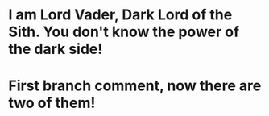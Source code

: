 # I am Lord Vader, Dark Lord of the Sith. You don't know the power of the dark side!

# First branch comment, now there are two of them!

